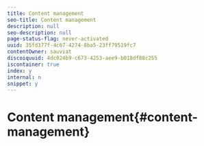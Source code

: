```yaml
---
title: Content management
seo-title: Content management
description: null
seo-description: null
page-status-flag: never-activated
uuid: 35fd377f-4c67-4274-8ba5-23ff79519fc7
contentOwner: sauviat
discoiquuid: 4dc024b9-c673-4253-aee9-b018df88c255
iscontainer: true
index: y
internal: n
snippet: y
---
```


# Content management{#content-management}

